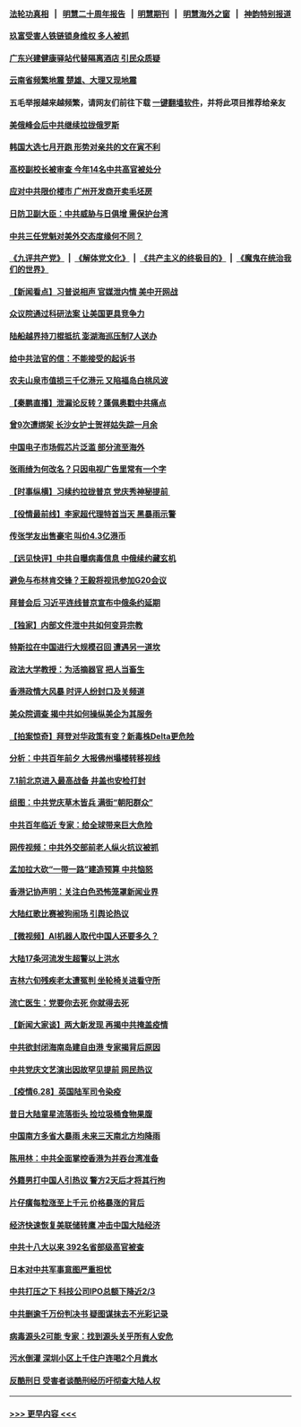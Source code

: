 #### [法轮功真相](https://github.com/gfw-breaker/truth/blob/master/README.md?t=0) &nbsp;&nbsp;|&nbsp;&nbsp; [明慧二十周年报告](https://github.com/gfw-breaker/mh-reports/blob/master/README.md?t=0) &nbsp;&nbsp;|&nbsp;&nbsp;[明慧期刊](https://github.com/gfw-breaker/mh-qikan) &nbsp;&nbsp;|&nbsp;&nbsp; [明慧海外之窗](https://github.com/gfw-breaker/mh-news/blob/master/README.md?t=0) &nbsp;&nbsp;|&nbsp;&nbsp; [神韵特别报道](https://github.com/gfw-breaker/mh-news/blob/master/shenyun.md?t=0)
#### [玖富受害人铁链锁身维权 多人被抓](../pages/nsc413/n13054344.md?t=06291601) 
#### [广东兴建健康驿站代替隔离酒店 引民众质疑](../pages/nsc413/n13054851.md?t=06291601) 
#### [云南省频繁地震 楚雄、大理又现地震](../pages/nsc413/n13054924.md?t=06291601) 
#### 五毛举报越来越频繁，请网友们前往下载 [一键翻墙软件](https://github.com/gfw-breaker/ssr-accounts)，并将此项目推荐给亲友
#### [美俄峰会后中共继续拉拢俄罗斯](../pages/nsc413/n13054356.md?t=06291601) 
#### [韩国大选七月开跑 形势对亲共的文在寅不利](../pages/nsc413/n13054318.md?t=06291601) 
#### [高校副校长被审查 今年14名中共高官被处分](../pages/nsc413/n13054843.md?t=06291601) 
#### [应对中共限价楼市 广州开发商开卖毛坯房](../pages/nsc413/n13054487.md?t=06291601) 
#### [日防卫副大臣：中共威胁与日俱增 需保护台湾](../pages/nsc413/n13054527.md?t=06291601) 
#### [中共三任党魁对美外交态度缘何不同？](../pages/nsc413/n13049219.md?t=06291601) 
#### [《九评共产党》](https://github.com/begood0513/9ping.md/blob/master/README.md) &nbsp;|&nbsp; [《解体党文化》](../../../../jtdwh.md/blob/master/README.md)  &nbsp;|&nbsp; [《共产主义的终极目的》](../../../../gczydzjmd.md/blob/master/README.md) &nbsp;|&nbsp; [《魔鬼在统治我们的世界》](../../../../mgztzwmdsj.md/blob/master/README.md) 
#### [【新闻看点】习普说相声 官媒泄内情 美中开网战](../pages/nsc413/n13054138.md?t=06291601) 
#### [众议院通过科研法案 让美国更具竞争力](../pages/nsc413/n13054384.md?t=06291601) 
#### [陆船越界持刀棍抵抗 澎湖海巡压制7人送办](../pages/nsc413/n13053697.md?t=06291601) 
#### [给中共法官的信：不能接受的起诉书](../pages/nsc413/n13054073.md?t=06291601) 
#### [农夫山泉市值损三千亿港元 又陷福岛白桃风波](../pages/nsc413/n13054091.md?t=06291601) 
#### [【秦鹏直播】泄漏论反转？蓬佩奥戳中共痛点](../pages/nsc413/n13054186.md?t=06291601) 
#### [曾9次遭绑架 长沙女护士贺祥姑失踪一月余](../pages/nsc413/n13053392.md?t=06291601) 
#### [中国电子市场假芯片泛滥 部分流至海外](../pages/nsc413/n13054328.md?t=06291601) 
#### [张雨绮为何改名？只因电视广告里常有一个字](../pages/nsc413/n13054065.md?t=06291601) 
#### [【时事纵横】习续约拉拢普京 党庆秀神秘提前 ](../pages/nsc413/n13054125.md?t=06291601) 
#### [【役情最前线】李家超代理特首当天 黑暴雨示警](../pages/nsc413/n13054093.md?t=06291601) 
#### [传张学友出售豪宅 叫价4.3亿港币](../pages/nsc413/n13053920.md?t=06291601) 
#### [【远见快评】中共自曝病毒信息 中俄续约藏玄机](../pages/nsc413/n13054117.md?t=06291601) 
#### [避免与布林肯交锋？王毅将视讯参加G20会议](../pages/nsc413/n13054147.md?t=06291601) 
#### [拜普会后 习近平连线普京宣布中俄条约延期](../pages/nsc413/n13053898.md?t=06291601) 
#### [【独家】内部文件泄中共如何变异宗教](../pages/nsc413/n13031727.md?t=06291601) 
#### [特斯拉在中国进行大规模召回 遭遇另一道坎](../pages/nsc413/n13053896.md?t=06291601) 
#### [政法大学教授：为活摘器官 把人当畜生](../pages/nsc413/n13053924.md?t=06291601) 
#### [香港政情大风暴 时评人纷封口及关频道](../pages/nsc413/n13053872.md?t=06291601) 
#### [美众院调查 揭中共如何操纵美企为其服务](../pages/nsc413/n13053664.md?t=06291601) 
#### [【拍案惊奇】拜登对华政策有变？新毒株Delta更危险](../pages/nsc413/n13053068.md?t=06291601) 
#### [分析：中共百年前夕 大报佛州塌楼转移视线](../pages/nsc413/n13053778.md?t=06291601) 
#### [7.1前北京进入最高战备 井盖也安检打封](../pages/nsc413/n13053641.md?t=06291601) 
#### [组图：中共党庆草木皆兵 满街“朝阳群众”](../pages/nsc413/n13053804.md?t=06291601) 
#### [中共百年临近 专家：给全球带来巨大危险](../pages/nsc413/n13053663.md?t=06291601) 
#### [网传视频：中共外交部前老人纵火抗议被抓](../pages/nsc413/n13053283.md?t=06291601) 
#### [孟加拉大砍“一带一路”建造预算 中共恼怒](../pages/nsc413/n13053425.md?t=06291601) 
#### [香港记协声明：关注白色恐怖笼罩新闻业界](../pages/nsc413/n13053610.md?t=06291601) 
#### [大陆红歌比赛被狗闹场 引舆论热议](../pages/nsc413/n13053245.md?t=06291601) 
#### [【微视频】AI机器人取代中国人还要多久？](../pages/nsc413/n13053369.md?t=06291601) 
#### [大陆17条河流发生超警以上洪水](../pages/nsc413/n13052973.md?t=06291601) 
#### [吉林六旬残疾老太遭冤判 坐轮椅关进看守所](../pages/nsc413/n13050836.md?t=06291601) 
#### [流亡医生：党要你去死 你就得去死](../pages/nsc413/n13052835.md?t=06291601) 
#### [【新闻大家谈】两大新发现 再揭中共掩盖疫情](../pages/nsc413/n13053244.md?t=06291601) 
#### [中共欲封闭海南岛建自由港 专家揭背后原因](../pages/nsc413/n13052645.md?t=06291601) 
#### [中共党庆文艺演出因故罕见提前 网民热议](../pages/nsc413/n13052398.md?t=06291601) 
#### [【疫情6.28】英国陆军司令染疫](../pages/nsc413/n13052662.md?t=06291601) 
#### [昔日大陆童星流落街头 捡垃圾桶食物果腹](../pages/nsc413/n13052850.md?t=06291601) 
#### [中国南方多省大暴雨 未来三天南北方均降雨](../pages/nsc413/n13052681.md?t=06291601) 
#### [陈用林：中共全面掌控香港为并吞台湾准备](../pages/nsc413/n13052566.md?t=06291601) 
#### [外籍男打中国人引热议 警方2天后才将其行拘](../pages/nsc413/n13052316.md?t=06291601) 
#### [片仔癀每粒涨至上千元 价格暴涨的背后](../pages/nsc413/n13052488.md?t=06291601) 
#### [经济快速恢复美联储转鹰 冲击中国大陆经济](../pages/nsc413/n13050978.md?t=06291601) 
#### [中共十八大以来 392名省部级高官被查](../pages/nsc413/n13052397.md?t=06291601) 
#### [日本对中共军事意图严重担忧](../pages/nsc413/n13052270.md?t=06291601) 
#### [中共打压之下 科技公司IPO总额下降近2/3](../pages/nsc413/n13051684.md?t=06291601) 
#### [中共删逾千万份判决书 疑图谋抹去不光彩记录](../pages/nsc413/n13052156.md?t=06291601) 
#### [病毒源头2可能 专家：找到源头关乎所有人安危](../pages/nsc413/n13045323.md?t=06291601) 
#### [污水倒灌 深圳小区上千住户连喝2个月粪水](../pages/nsc413/n13052183.md?t=06291601) 
#### [反酷刑日 受害者谈酷刑经历吁彻查大陆人权](../pages/nsc413/n13051718.md?t=06291601) 

----
#### [ >>> 更早内容 <<< ](../indexes/nsc413-earlier.md)

